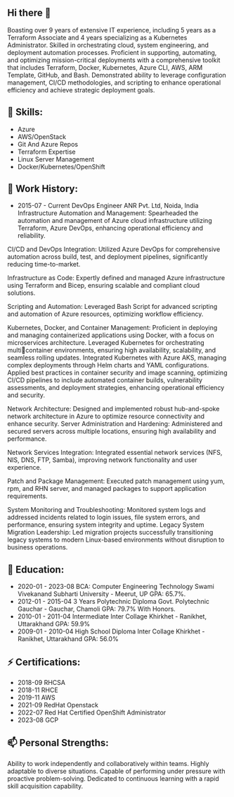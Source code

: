 ## Hi there 👋


Boasting over 9 years of extensive IT experience, including 5 years as a Terraform Associate and 4 years specializing as a Kubernetes Administrator. Skilled in orchestrating cloud, system engineering, and deployment automation processes. Proficient in supporting, automating, and optimizing mission-critical deployments with a comprehensive toolkit that includes Terraform, Docker, Kubernetes, Azure CLI, AWS, ARM Template, GitHub, and Bash. Demonstrated ability to leverage configuration
management, CI/CD methodologies, and scripting to enhance operational efficiency and achieve
strategic deployment goals.

## 🔭 Skills:

- Azure
- AWS/OpenStack
- Git And Azure Repos
- Terraform Expertise
- Linux Server Management
- Docker/Kubernetes/OpenShift

## 🌱 Work History:

- 2015-07 - Current DevOps Engineer
ANR Pvt. Ltd, Noida, India Infrastructure Automation and Management: Spearheaded the automation and management of Azure cloud infrastructure utilizing Terraform, Azure DevOps, enhancing operational efficiency and reliability. 

CI/CD and DevOps Integration: Utilized Azure DevOps for comprehensive automation across build, test, and deployment pipelines, significantly reducing time-to-market. 

Infrastructure as Code: Expertly defined and managed Azure infrastructure using Terraform and Bicep, ensuring scalable and compliant cloud solutions. 

Scripting and Automation: Leveraged Bash Script for advanced scripting and automation of Azure resources, optimizing workflow efficiency.

Kubernetes, Docker, and Container Management: Proficient in deploying and managing containerized applications using Docker, with a focus on microservices architecture. Leveraged Kubernetes for orchestrating multicontainer environments, ensuring high availability, scalability, and seamless rolling updates. Integrated Kubernetes with Azure AKS, managing complex deployments through Helm charts and YAML configurations. Applied best practices in container security and image scanning, optimizing CI/CD pipelines to include automated container builds, vulnerability assessments, and deployment strategies, enhancing operational efficiency and security.

Network Architecture: Designed and implemented robust hub-and-spoke network architecture in Azure to optimize resource connectivity and enhance security.
Server Administration and Hardening: Administered and secured servers across multiple locations, ensuring high availability and performance.

Network Services Integration: Integrated essential network services (NFS, NIS, DNS, FTP, Samba), improving network functionality and user experience.

Patch and Package Management: Executed patch management using yum, rpm, and RHN server, and managed packages to support application requirements.

System Monitoring and Troubleshooting: Monitored system logs and addressed incidents related to login issues, file system errors, and performance, ensuring system integrity and uptime. Legacy System Migration Leadership: Led migration projects successfully transitioning legacy systems to modern Linux-based environments without disruption to business operations.

## 👯 Education:

 - 2020-01 - 2023-08 BCA: Computer Engineering Technology Swami Vivekanand Subharti University - Meerut, UP GPA: 65.7%.
 - 2012-01 - 2015-04 3 Years Polytechnic Diploma Govt. Polytechnic Gauchar - Gauchar, Chamoli GPA: 79.7% With Honors.
 - 2010-01 - 2011-04 Intermediate Inter Collage Khirkhet - Ranikhet, Uttarakhand GPA: 59.9%
 - 2009-01 - 2010-04 High School Diploma Inter Collage Khirkhet - Ranikhet, Uttarakhand GPA: 56.0%

## ⚡ Certifications:

- 2018-09 RHCSA
- 2018-11 RHCE
- 2019-11 AWS
- 2021-09 RedHat Openstack
- 2022-07 Red Hat Certified OpenShift Administrator
- 2023-08 GCP

## 📫 Personal Strengths:

Ability to work independently and collaboratively within teams. Highly adaptable to diverse situations.
Capable of performing under pressure with proactive problem-solving.
Dedicated to continuous learning with a rapid skill acquisition capability.
<!--
- 👯 I’m looking to collaborate on ...
- 🤔 I’m looking for help with ...
- 💬 Ask me about ...
- 📫 How to reach me: ...
- 😄 Pronouns: ...
- ⚡ Fun fact: ...
-->
